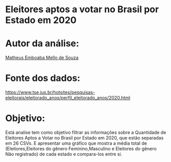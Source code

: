 # Eleitores aptos a votar no Brasil por Estado em 2020

# Autor da análise:

[Matheus Emboaba Mello de Souza](https://github.com/MatheusEmboabaTeteu)

# Fonte dos dados:

https://www.tse.jus.br/hotsites/pesquisas-eleitorais/eleitorado_anos/perfil_eleitorado_anos/2020.html

# Objetivo:

Está analise tem como objetivo filtrar as informações sobre a Quantidade de Eleitores Aptos a Votar no Brasil por Estado em 2020, que estão separadas em 26 CSVs. E apresentar uma gráfico que mostra a média total de (Eleitores,Eleitores do gênero Feminino,Masculino e Eleitores do gênero Não registrado) de cada estado e compara-los entre si.
